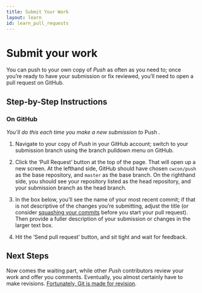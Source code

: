 ```yaml
---
title: Submit Your Work
layout: learn
id: learn_pull_requests
---
```


# Submit your work

You can push to your own copy of *Push* as often as you need to; once you’re ready to have your
submission or fix reviewed, you’ll need to open a pull request on GitHub.

## Step-by-Step Instructions

### On GitHub
*You’ll do this each time you make a new submission to* Push *.*

1. Navigate to your copy of *Push* in your GitHub account; switch to your submission branch using
   the branch pulldown menu on GitHub.

2. Click the ‘Pull Request’ button at the top of the page. That will open up a new screen. At the
   lefthand side, GitHub should have chosen `cwcon/push` as the base repository, and `master` as the
   base branch. On the righthand side, you should see your repository listed as the head repository,
   and your submission branch as the head branch.

3. In the box below, you’ll see the name of your most recent commit; if that is not descriptive of
   the changes you’re submitting, adjust the title (or consider
   [squashing your commits](/learn/squashing-commits.html) before you start your pull request). Then
   provide a fuller description of your submission or changes in the larger text box.

4. Hit the ‘Send pull request’ button, and sit tight and wait for feedback.

## Next Steps

Now comes the waiting part, while other *Push* contributors review your work and offer you comments.
Eventually, you almost certainly have to make revisions.
[Fortunately, Git is made for revision](/learn/revise-and-push.html).
